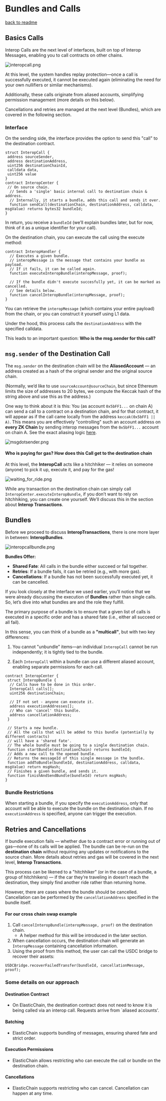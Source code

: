 # Bundles and Calls
[back to readme](../../../README.md)

## Basics Calls

Interop Calls are the next level of interfaces, built on top of Interop Messages, enabling you to call contracts on
other chains.

![interopcall.png](../img/level_call.png)

At this level, the system handles replay protection—once a call is successfully executed, it cannot be executed again
(eliminating the need for your own nullifiers or similar mechanisms).

Additionally, these calls originate from aliased accounts, simplifying permission management (more details on this
below).

Cancellations and retries are managed at the next level (Bundles), which are covered in the following section.

### Interface

On the sending side, the interface provides the option to send this "call" to the destination contract.

```solidity
struct InteropCall {
 address sourceSender,
 address destinationAddress,
 uint256 destinationChainId,
 calldata data,
 uint256 value
}
contract InteropCenter {
 // On source chain.
  // Sends a 'single' basic internal call to destination chain & address.
  // Internally, it starts a bundle, adds this call and sends it over.
  function sendCall(destinationChain, destinationAddress, calldata, msgValue) returns bytes32 bundleId;
}
```

In return, you receive a `bundleId` (we’ll explain bundles later, but for now, think of it as a unique identifier for
your call).

On the destination chain, you can execute the call using the execute method:

```solidity
contract InteropHandler {
  // Executes a given bundle.
  // interopMessage is the message that contains your bundle as payload.
  // If it fails, it can be called again.
  function executeInteropBundle(interopMessage, proof);

  // If the bundle didn't execute succesfully yet, it can be marked as cancelled.
  // See details below.
  function cancelInteropBundle(interopMessage, proof);
}

```

You can retrieve the `interopMessage` (which contains your entire payload) from the chain, or you can construct it
yourself using L1 data.

Under the hood, this process calls the `destinationAddress` with the specified calldata.

This leads to an important question: **Who is the msg.sender for this call?**

## `msg.sender` of the Destination Call

The `msg.sender` on the destination chain will be the **AliasedAccount** — an address created as a hash of the original
sender and the original source chain.

(Normally, we’d like to use `sourceAccount@sourceChain`, but since Ethereum limits the size of addresses to 20 bytes, we
compute the Keccak hash of the string above and use this as the address.)

One way to think about it is this: You (as account `0x5bFF1...` on chain A) can send a call to a contract on a
destination chain, and for that contract, it will appear as if the call came locally from the address
`keccak(0x5bFF1 || A)`. This means you are effectively "controlling" such an account address on **every ZK Chain** by
sending interop messages from the `0x5bFF1...` account on chain A. See the exact aliasing logic [here](../interop_handler.md#account-aliasing).

![msgdotsender.png](../img/aliased_account.png)

#### Who is paying for gas? How does this Call get to the destination chain

At this level, the **InteropCall** acts like a hitchhiker — it relies on someone (anyone) to pick it up, execute it, and
pay for the gas!

![waiting_for_ride.png](../img/waiting_for_ride.png)

While any transaction on the destination chain can simply call `InteropCenter.executeInteropBundle`, if you don’t want
to rely on hitchhiking, you can create one yourself. We’ll discuss this in the section about **Interop Transactions**.

## Bundles

Before we proceed to discuss **InteropTransactions**, there is one more layer in between: **InteropBundles**.

![interopcallbundle.png](../img/level_bundle.png)

**Bundles Offer:**

- **Shared Fate**: All calls in the bundle either succeed or fail together.
- **Retries**: If a bundle fails, it can be retried (e.g., with more gas).
- **Cancellations**: If a bundle has not been successfully executed yet, it can be cancelled.

If you look closely at the interface we used earlier, you’ll notice that we were already discussing the execution of
**Bundles** rather than single calls. So, let’s dive into what bundles are and the role they fulfill.

The primary purpose of a bundle is to ensure that a given list of calls is executed in a specific order and has a shared
fate (i.e., either all succeed or all fail).

In this sense, you can think of a bundle as a **"multicall"**, but with two key differences:

1. You cannot "unbundle" items—an individual `InteropCall` cannot be run independently; it is tightly tied to the
   bundle.

2. Each `InteropCall` within a bundle can use a different aliased account, enabling separate permissions for each call.

```solidity
contract InteropCenter {
 struct InteropBundle {
  // Calls have to be done in this order.
  InteropCall calls[];
  uint256 destinationChain;

  // If not set - anyone can execute it.
  address executionAddresses[];
  // Who can 'cancel' this bundle.
  address cancellationAddress;
 }

 // Starts a new bundle.
 // All the calls that will be added to this bundle (potentially by different contracts)
 // will have a 'shared fate'.
 // The whole bundle must be going to a single destination chain.
 function startBundle(destinationChain) returns bundleId;
 // Adds a new call to the opened bundle.
 // Returns the messageId of this single message in the bundle.
 function addToBundle(bundleId, destinationAddress, calldata, msgValue) return msgHash;
 // Finishes a given bundle, and sends it.
 function finishAndSendBundle(bundleId) return msgHash;
}
```

### Bundle Restrictions

When starting a bundle, if you specify the `executionAddress`, only that account will be able to execute the bundle on
the destination chain. If no `executionAddress` is specified, anyone can trigger the execution.

## Retries and Cancellations

If bundle execution fails — whether due to a contract error or running out of gas—none of its calls will be applied. The
bundle can be re-run on the **destination chain** without requiring any updates or notifications to the source chain.
More details about retries and gas will be covered in the next level, **Interop Transactions**.

This process can be likened to a "hitchhiker" (or in the case of a bundle, a group of hitchhikers) — if the car they’re
traveling in doesn’t reach the destination, they simply find another ride rather than returning home.

However, there are cases where the bundle should be cancelled. Cancellation can be performed by the
`cancellationAddress` specified in the bundle itself.

#### For our cross chain swap example

1. Call `cancelInteropBundle(interopMessage, proof)` on the destination chain.
   - A helper method for this will be introduced in the later section.
2. When cancellation occurs, the destination chain will generate an `InteropMessage` containing cancellation
   information.
3. Using the proof from this method, the user can call the USDC bridge to recover their assets:

```solidity
USDCBridge.recoverFailedTransfer(bundleId, cancellationMessage, proof);
```

### Some details on our approach

#### Destination Contract

- On ElasticChain, the destination contract does not need to know it is being called via an interop call. Requests
  arrive from `aliased accounts'.

#### Batching

- ElasticChain supports bundling of messages, ensuring shared fate and strict order.

#### Execution Permissions

- ElasticChain allows restricting who can execute the call or bundle on the destination chain.

#### Cancellations

- ElasticChain supports restricting who can cancel. Cancellation can happen at any time.

